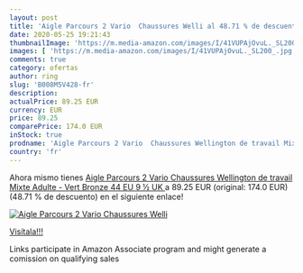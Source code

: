 ```yaml
---
layout: post
title: 'Aigle Parcours 2 Vario  Chaussures Welli al 48.71 % de descuento'
date: 2020-05-25 19:21:43
thumbnailImage: 'https://m.media-amazon.com/images/I/41VUPAjOvuL._SL200_.jpg'
images: [ 'https://m.media-amazon.com/images/I/41VUPAjOvuL._SL200_.jpg' ]
comments: true
category: ofertas
author: ring
slug: 'B008M5V428-fr'
description:
actualPrice: 89.25 EUR
currency: EUR
price: 89.25
comparePrice: 174.0 EUR
inStock: true
prodname: 'Aigle Parcours 2 Vario  Chaussures Wellington de travail Mixte Adulte - Vert  Bronze   44 EU  9 ½ UK '
country: 'fr'
---
```


Ahora mismo tienes [Aigle Parcours 2 Vario  Chaussures Wellington de travail Mixte Adulte - Vert  Bronze   44 EU  9 ½ UK ](https://www.amazon.fr/dp/B008M5V428/?tag=tolees0d-21) a 89.25 EUR (original: 174.0 EUR) (48.71 %  de descuento) en el siguiente enlace!

[![Aigle Parcours 2 Vario  Chaussures Welli](https://m.media-amazon.com/images/I/41VUPAjOvuL._SL200_.jpg)](https://www.amazon.fr/dp/B008M5V428/?tag=tolees0d-21)

[Visítala!!!](https://www.amazon.fr/dp/B008M5V428/?tag=tolees0d-21)

Links participate in Amazon Associate program and might generate a comission on qualifying sales
